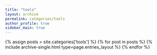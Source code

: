 ```yaml
---
title: "tools"
layout: archive
permalink: categories/tools
author_profile: true
sidebar_main: true
---
```


{% assign posts = site.categories['tools'] %}
{% for post in posts %} {% include archive-single.html type=page.entries_layout %} {% endfor %}